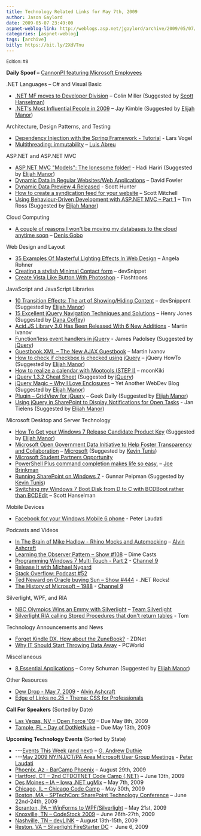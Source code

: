 ```yaml
---
title: Technology Related Links for May 7th, 2009
author: Jason Gaylord
date: 2009-05-07 23:49:00
aspnet-weblog-link: http://weblogs.asp.net/jgaylord/archive/2009/05/07/technology-links-for-may-7th-2009.aspx
categories: [aspnet-weblog]
tags: [archive]
bitly: https://bit.ly/2XdVTnu
---
```


<small>Edition: #8</small>

**Daily Spoof –** [CannonPI featuring Microsoft Employees](http://blogs.msdn.com/tom/archive/2009/05/07/cannonpi-teaser-video.aspx)

.NET Languages – C# and Visual Basic

- [.NET MF moves to Developer Division](http://blogs.msdn.com/netmfteam/archive/2009/05/07/net-mf-moves-to-developer-division.aspx) – Colin Miller (Suggested by [Scott Hanselman](http://twitter.com/shanselman))
- [.NET's Most Influential People in 2009](http://theruntime.com/blogs/jaykimble/archive/2009/05/06/dotnets-most-influential-people-in-2009.aspx) – Jay Kimble (Suggested by [Elijah Manor](http://twitter.com/elijahmanor))

Architecture, Design Patterns, and Testing

- [Dependency Injection with the Spring Framework - Tutorial](http://www.vogella.de/articles/SpringDependencyInjection/article.html) - Lars Vogel
- [Multithreading: immutability](http://msmvps.com/blogs/luisabreu/archive/2009/05/07/multithreading-immutability.aspx) – [Luis Abreu](http://twitter.com/luisabreu)

ASP.NET and ASP.NET MVC

- [ASP.NET MVC "Models": The lonesome folder!](http://blogs.imeta.co.uk/HHariri/archive/2009/05/07/asp.net-mvc-quotmodelsquot-the-lonesome-folder.aspx) - Hadi Hariri (Suggested by [Elijah Manor](http://twitter.com/elijahmanor))
- [Dynamic Data in Regular Websites/Web Applications](http://weblogs.asp.net/davidfowler/archive/2009/05/06/dynamic-data-preview-4.aspx) – David Fowler
- [Dynamic Data Preview 4 Released](http://blogs.msdn.com/scothu/archive/2009/05/07/dynamic-data-preview-4-released.aspx) - Scott Hunter
- [How to create a syndication feed for your website](http://dotnetslackers.com/articles/aspnet/How-to-create-a-syndication-feed-for-your-website.aspx) – Scott Mitchell
- [Using Behaviour-Driven Development with ASP.NET MVC – Part 1](http://timross.wordpress.com/2009/05/04/using-behaviour-driven-development-with-aspnet-mvc-part-1/) – Tim Ross (Suggested by [Elijah Manor](http://twitter.com/elijahmanor))

Cloud Computing

- [A couple of reasons I won't be moving my databases to the cloud anytime soon](http://sqlblog.com/blogs/denis_gobo/archive/2009/05/07/13862.aspx) – [Denis Gobo](http://twitter.com/DenisGobo)

Web Design and Layout

- [35 Examples Of Masterful Lighting Effects In Web Design](http://www.smashingmagazine.com/2009/05/07/30-examples-of-masterful-lighting-effects-in-web-design/) – Angela Rohner
- [Creating a stylish Minimal Contact form](http://blog.whatspauldoing.com/creating-a-stylish-contact-form) – devSnippet
- [Create Vista Like Button With Photoshop](http://hirenmodi.wordpress.com/2009/01/29/create-vista-like-button-with-photoshop/) - Flashtoons

JavaScript and JavaScript Libraries

- [10 Transition Effects: The art of Showing/Hiding Content](http://devsnippets.com/) – devSnippent (Suggested by [Elijah Manor](http://twitter.com/elijahmanor))
- [15 Excellent jQuery Navigation Techniques and Solutions](http://webdesignledger.com/tutorials/15-excellent-jquery-navigation-techniques-and-solutions) – Henry Jones (Suggested by [Dana Coffey](http://twitter.com/crazeegeekchick))
- [Acid.JS Library 3.0 Has Been Released With 6 New Additions](http://acidmartin.wordpress.com/2009/05/07/acidjs-library-30-has-been-released-with-6-new-additions/) - Martin Ivanov
- [Function'less event handlers in jQuery](http://james.padolsey.com/javascript/functionless-event-handlers-in-jquery/) - James Padolsey (Suggested by [jQuery](http://twitter.com/jquery))
- [Guestbook.XML – The New AJAX Guestbook](http://acidmartin.wordpress.com/2009/05/07/guestbookxml-the-new-ajax-guestbook/) – Martin Ivanov
- [How to check if checkbox is checked using jQuery](http://jquery-howto.blogspot.com/2008/12/how-to-check-if-checkbox-is-checked.html) – jQuery HowTo (Suggested by [Elijah Manor](http://twitter.com/elijahmanor))
- [How to realize a calendar with Mootools (STEP I)](http://moonkiki.blogspot.com/2009/05/how-to-realize-calendar-with-mootools.html) – moonKiki
- [jQuery 1.3.2 Cheat Sheet](http://www.javascripttoolbox.com/jquery/cheatsheet/) (Suggested by [jQuery](http://twitter.com/jquery))
- [jQuery Magic – Why I Love Enclosures](http://somewebguy.wordpress.com/2009/05/06/jquery-magic-why-i-love-enclosures/) – Yet Another WebDev Blog (Suggested by [Elijah Manor](http://twitter.com/elijahmanor))
- [Plugin – GridView for jQuery](http://www.geekdaily.net/2009/05/07/gridview-plugin-for-jquery/) – Geek Daily (Suggested by [Elijah Manor](http://twitter.com/elijahmanor))
- [Using jQuery in SharePoint to Display Notifications for Open Tasks](http://weblogs.asp.net/jan/archive/2009/05/07/using-jquery-in-sharepoint-to-display-notifications-for-open-tasks.aspx) - Jan Tielens (Suggested by [Elijah Manor](http://twitter.com/elijahmanor))

Microsoft Desktop and Server Technology

- [How To Get your Windows 7 Release Candidate Product Key](http://blogs.msdn.com/usisvde/archive/2009/05/06/how-to-get-your-windows-7-release-candidate-product-key.aspx) (Suggested by [Elijah Manor](http://twitter.com/elijahmanor))
- [Microsoft Open Government Data Initiative to Help Foster Transparency and Collaboration](http://www.microsoft.com/presspass/press/2009/may09/05-07OpenGovDataInitiativePR.mspx?rss_fdn=Press%20Releases) – [Microsoft](http://microsoft.com/) (Suggested by [Kevin Tunis](http://twitter.com/Tunis))
- [Microsoft Student Partners Opportunity](http://student-partners.com/Default.aspx)
- [PowerShell Plus command completion makes life so easy.](http://jbrinkman.posterous.com/powershell-plus-command-completion-makes-life) – [Joe Brinkman](http://twitter.com/jbrinkman)
- [Running SharePoint on Windows 7](http://weblogs.asp.net/gunnarpeipman/archive/2009/05/07/running-sharepoint-on-windows-7.aspx) - Gunnar Peipman (Suggested by [Kevin Tunis](http://twitter.com/Tunis))
- [Switching my Windows 7 Boot Disk from D to C with BCDBoot rather than BCDEdit](http://www.hanselman.com/blog/SwitchingMyWindows7BootDiskFromDToCWithBCDBootRatherThanBCDEdit.aspx) – Scott Hanselman

Mobile Devices

- [Facebook for your Windows Mobile 6 phone](http://www.microsoft.com/windowsmobile/en-us/downloads/facebook.mspx) - Peter Laudati

Podcasts and Videos

- [In The Brain of Mike Hadlow - Rhino Mocks and Automocking](http://dotnet.dzone.com/videos/brain-mike-hadlow-rhino-mocks) – [Alvin Ashcraft](http://twitter.com/alvinashcraft)
- [Learning the Observer Pattern – Show #108](http://www.dimecasts.net/Casts/CastDetails/108) – Dime Casts
- [Programming Windows 7 Multi Touch - Part 2](http://channel9.msdn.com/posts/yochay/Programming-Windows-7-Multi-Touch-Part-2/) - [Channel 9](http://twitter.com/ch9)
- [Release It with Michael Nygard](http://www.se-radio.net/podcast/2009-05/episode-134-release-it-michael-nygard)
- [Stack Overflow: Podcast #52](http://blog.stackoverflow.com/2009/05/podcast-52/)
- [Ted Neward on Oracle buying Sun – Show #444](http://www.dotnetrocks.com/default.aspx?showNum=444) - .NET Rocks!
- [The History of Microsoft – 1988](http://channel9.msdn.com/shows/History/The-History-of-Microsoft-1988/) - [Channel 9](http://twitter.com/ch9)

Silverlight, WPF, and RIA

- [NBC Olympics Wins an Emmy with Silverlight](http://team.silverlight.net/announcements/nbc-olympics-wins-an-emmy-with-silverlight/) – [Team Silverlight](http://twitter.com/teamsilverlight)
- [Silverlight RIA calling Stored Procedures that don't return tables](http://blogs.msdn.com/tom/archive/2009/05/07/silverlight-ria-calling-stored-procedures-that-don-t-return-tables.aspx) - Tom

Technology Announcements and News

- [Forget Kindle DX. How about the ZuneBook?](http://blogs.zdnet.com/perlow/?p=10039) - ZDNet
- [Why IT Should Start Throwing Data Away](http://www.pcworld.com/businesscenter/article/164457/why_it_should_start_throwing_data_away.html) - PCWorld

Miscellaneous

- [8 Essential Applications](http://www.85turns.com/2009/05/06/8-essential-applications/) – Corey Schuman (Suggested by [Elijah Manor](http://twitter.com/elijahmanor))

Other Resources

- [Dew Drop - May 7, 2009](http://www.alvinashcraft.com/2009/05/07/dew-drop-may-7-2009/) - [Alvin Ashcraft](http://twitter.com/alvinashcraft)
- [Edge of Links no.25 - Thema: CSS for Professionals](http://webstandard.kulando.de/post/2009/05/07/edge-of-links-no.25-css-for-professionals)

**Call For Speakers** (Sorted by Date)

- [Las Vegas, NV – Open Force '09](http://openforce08.com/Home/tabid/55/Default.aspx) – Due May 8th, 2009
- [Tample, FL - Day of DotNetNuke](http://dayofdnn.com/Speakers/tabid/215/Default.aspx) – Due May 13th, 2009

**Upcoming Technology Events** (Sorted by State)

- \---[Events This Week (and next)](http://blogs.msdn.com/gduthie/archive/2009/05/04/events-this-week-may-4th-2009.aspx) – [G. Andrew Duthie](http://twitter.com/devhammer)
- \---[May 2009 NY/NJ/CT/PA Area Microsoft User Group Meetings](http://blogs.msdn.com/peterlau/archive/2009/05/05/may-2009-area-user-group-meetings.aspx) - [Peter Laudati](http://twitter.com/jrzyshr) 
- [Phoenix, Az - BarCamp Phoenix](http://barcamp.org/BarCampPhoenix) – August 29th, 2009
- [Hartford, CT – 2nd CTDOTNET Code Camp (.NET)](http://ctdotnet.org/codecamp2.aspx) – June 13th, 2009
- [Des Moines – IA – Iowa .NET ugMix](http://iadnug.org/) – May 7th, 2009
- [Chicago, IL – Chicago Code Camp](http://chicagocodecamp-blogs.eventbrite.com/) – May 30th, 2009
- [Boston, MA – SPTechCon: SharePoint Technology Conference](http://www.sptechcon.com/) – June 22nd-24th, 2009
- [Scranton, PA – WinForms to WPF/Silverlight](http://dotnetvalley.com/events/eventdetails.aspx?eventid=80) – May 21st, 2009
- [Knoxville, TN – CodeStock 2009](http://www.codestock.org/) – June 26th-27th, 2009
- [Nashville, TN – devLINK](http://devlink.net/) – August 13th-15th, 2009
- [Reston, VA – Silverlight FireStarter DC](http://franksworld.com/blog/archive/2009/05/06/11482.aspx) -  June 6, 2009